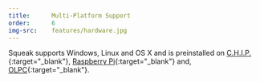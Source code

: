 ```yaml
---
title:      Multi-Platform Support
order:      6
img-src:    features/hardware.jpg
---
```

Squeak supports Windows, Linux and OS X and is preinstalled on
[C.H.I.P.][chip]{:target="_blank"},
[Raspberry Pi][raspi]{:target="_blank"} and,
[OLPC][olpc]{:target="_blank"}.

[chip]: https://www.kickstarter.com/projects/1598272670/chip-the-worlds-first-9-computer
[raspi]: https://www.raspberrypi.org/
[olpc]: http://one.laptop.org/